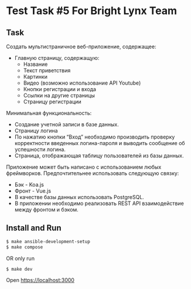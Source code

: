 # Test Task #5 For Bright Lynx Team

## Task

Создать мультистраничное веб-приложение, содержащее: 
* Главную страницу, содержащую:
  * Название
  * Текст приветствия
  * Картинки
  * Видео (возможно использование API Youtube)
  * Кнопки регистрации и входа
  * Ссылки на другие страницы
  * Страницу регистрации

Минимальная функциональность:
* Cоздание учетной записи в базе данных.
* Страницу логина
* По нажатию кнопки “Вход” необходимо производить проверку корректности введенных логина-пароля и выводить сообщение об успешности логина.
* Страница, отображающая таблицу пользователей из базы данных.

Приложение может быть написано с использованием любых фреймворков. Предпочтительнее использовать следующую связку: 
* Бэк - Koa.js
* Фронт - Vue.js
* В качестве базы данных использовать PostgreSQL.
* В приложении необходимо реализовать REST API взаимодействие между фронтом и бэком.

## Install and Run

```bash
$ make ansible-development-setup
$ make compose 
```

OR only run

```bash
$ make dev
```

Open <https://localhost:3000>

